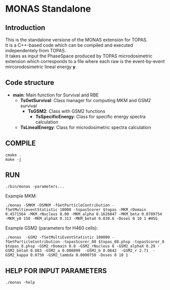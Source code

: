 # MONAS Standalone
## Introduction
This is the standalone versione of the MONAS extension for TOPAS.\
It is a C++-based code which can be compiled and executed independentely from TOPAS.\
It takes as input the PhaseSpace produced by TOPAS microdosimetric extension which corresponds to a file where each raw is the event-by-event mircorodosimetric lineal energy **y**.

## Code structure
- **main**: Main function for Survival and RBE
	- **TsGetSurvival**: Class manager for computing MKM and GSM2 survival
		- **TsGSM2**: Class with GSM2 functions
			- **TsSpecificEnergy**: Class for specific energy spectra calculation
	- **TsLinealEnergy**: Class for microdosimetric spectra calculation

## COMPILE
```
cmake .
make -j
```
## RUN
```
./bin/monas -parameters...
```
Example MKM:
```
./monas -SMKM -DSMKM -fGetParticleContribution -fSetMultieventStatistic 10000 -topasScorer $topas -MKM_rDomain 0.4571564 -MKM_rNucleus 8.00 -MKM_alpha 0.1626047 -MKM_beta 0.0789754 -MKM_y0 150 -MKM_alphaX 0.313 -MKM_betaX 0.030.6 -Doses 0 10 1 #HSG
```
Example GSM2 (parameters for H460 cells):
```
./monas  -GSM2 -fSetMultiEventStatistic 100000 -fGetParticleContribution -topasScorer_08 $topas_08.phsp -topasScorer_8 $topas_8.phsp -GSM2_rDomain 0.8 -GSM2_rNucleus 6 -GSM2_alphaX 0.29 -GSM2_betaX 0.083 -GSM2_a 0.000899  -GSM2_b 0.0642  -GSM2_r 2.71  -GSM2_kappa 0.0750 -GSM2_lambda 0.0000750 -Doses 0 10 1
```

## HELP FOR INPUT PARAMETERS
```
./monas -help
```
